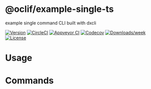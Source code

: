 @oclif/example-single-ts
========================

example single command CLI built with dxcli

[![Version](https://img.shields.io/npm/v/@oclif/example-single-ts.svg)](https://npmjs.org/package/@oclif/example-single-ts)
[![CircleCI](https://circleci.com/gh/oclif/example-single-ts/tree/master.svg?style=shield)](https://circleci.com/gh/oclif/example-single-ts/tree/master)
[![Appveyor CI](https://ci.appveyor.com/api/projects/status/github/oclif/example-single-ts?branch=master&svg=true)](https://ci.appveyor.com/project/oclif/example-single-ts/branch/master)
[![Codecov](https://codecov.io/gh/oclif/example-single-ts/branch/master/graph/badge.svg)](https://codecov.io/gh/oclif/example-single-ts)
[![Downloads/week](https://img.shields.io/npm/dw/@oclif/example-single-ts.svg)](https://npmjs.org/package/@oclif/example-single-ts)
[![License](https://img.shields.io/npm/l/@oclif/example-single-ts.svg)](https://github.com/oclif/example-single-ts/blob/master/package.json)

<!-- toc -->
# Usage
<!-- usage -->
# Commands
<!-- commands -->
